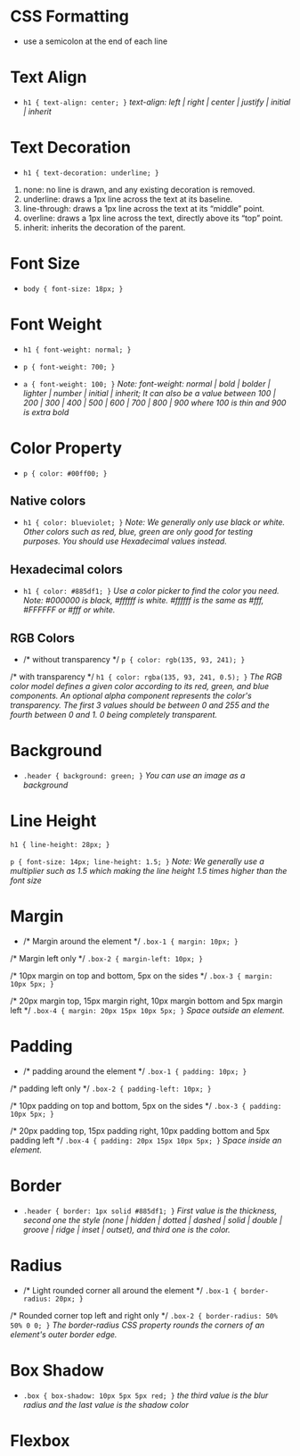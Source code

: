 # CSS Formatting

- use a semicolon at the end of each line

# Text Align

- `h1 {
  text-align: center;
}`
  _text-align: left | right | center | justify | initial | inherit_

# Text Decoration

- `h1 {
  text-decoration: underline;
}`

1. none: no line is drawn, and any existing decoration is removed.
2. underline: draws a 1px line across the text at its baseline.
3. line-through: draws a 1px line across the text at its “middle” point.
4. overline: draws a 1px line across the text, directly above its “top” point.
5. inherit: inherits the decoration of the parent.

# Font Size

- `body {
  font-size: 18px;
}`

# Font Weight

- `h1 {
  font-weight: normal;
}`

- `p {
  font-weight: 700;
}`

- `a {
  font-weight: 100;
}`
  _Note: font-weight: normal | bold | bolder | lighter | number | initial | inherit; It can also be a value between 100 | 200 | 300 | 400 | 500 | 600 | 700 | 800 | 900 where 100 is thin and 900 is extra bold_

# Color Property

- `p {
  color: #00ff00;
}`

## Native colors

- `h1 {
  color: blueviolet;
}`
  _Note: We generally only use black or white. Other colors such as red, blue, green are only good for testing purposes. You should use Hexadecimal values instead._

## Hexadecimal colors

- `h1 {
  color: #885df1;
}`
  _Use a color picker to find the color you need.
  Note: #000000 is black, #ffffff is white. #ffffff is the same as #fff, #FFFFFF or #fff or white._

## RGB Colors
- /* without transparency */
`p {
  color: rgb(135, 93, 241);
}`

/* with transparency */
`h1 {
  color: rgba(135, 93, 241, 0.5);
}`
*The RGB color model defines a given color according to its red, green, and blue components. An optional alpha component represents the color's transparency. The first 3 values should be between 0 and 255 and the fourth between 0 and 1. 0 being completely transparent.*

# Background
- `.header {
  background: green;
}`
*You can use an image as a background*

# Line Height
`h1 {
  line-height: 28px;
}`

`p {
  font-size: 14px;
  line-height: 1.5;
}`
*Note: We generally use a multiplier such as 1.5 which making the line height 1.5 times higher than the font size*

# Margin
- /* Margin around the element */
`.box-1 {
  margin: 10px;
}`

/* Margin left only */
`.box-2 {
  margin-left: 10px;
}`

/* 10px margin on top and bottom, 5px on the sides */
`.box-3 {
  margin: 10px 5px;
}`

/* 20px margin top, 15px margin right, 10px margin bottom and 5px margin left */
`.box-4 {
  margin: 20px 15px 10px 5px;
}`
*Space outside an element.*

# Padding
- /* padding around the element */
`.box-1 {
  padding: 10px;
}`

/* padding left only */
`.box-2 {
  padding-left: 10px;
}`

/* 10px padding on top and bottom, 5px on the sides */
`.box-3 {
  padding: 10px 5px;
}`

/* 20px padding top, 15px padding right, 10px padding bottom and 5px padding left */
`.box-4 {
  padding: 20px 15px 10px 5px;
}`
*Space inside an element.*

# Border
- `.header {
  border: 1px solid #885df1;
}`
*First value is the thickness, second one the style (none | hidden | dotted | dashed | solid | double | groove | ridge | inset | outset), and third one is the color.*

# Radius
- /* Light rounded corner all around the element */
`.box-1 {
  border-radius: 20px;
}`


/* Rounded corner top left and right only */
`.box-2 {
  border-radius: 50% 50% 0 0;
}`
*The border-radius CSS property rounds the corners of an element's outer border edge.*

# Box Shadow
- `.box {
  box-shadow: 10px 5px 5px red;
}`
*the third value is the blur radius and the last value is the shadow color*

# Flexbox
